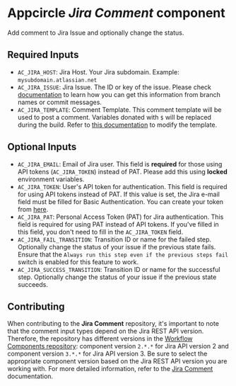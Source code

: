 # Appcircle _Jira Comment_ component

Add comment to Jira Issue and optionally change the status.

## Required Inputs

- `AC_JIRA_HOST`: Jira Host. Your Jira subdomain. Example: `mysubdomain.atlassian.net`
- `AC_JIRA_ISSUE`: Jira Issue. The ID or key of the issue. Please check [documentation](https://docs.appcircle.io/integrations/jira-integration) to learn how you can get this information from branch names or commit messages.
- `AC_JIRA_TEMPLATE`: Comment Template. This comment template will be used to post a comment. Variables donated with `$` will be replaced during the build. Refer to [this documentation](https://docs.appcircle.io/workflows/common-workflow-steps/jira-comment/#changing-template) to modify the template.

## Optional Inputs

- `AC_JIRA_EMAIL`: Email of Jira user. This field is **required** for those using API tokens (`AC_JIRA_TOKEN`) instead of PAT. Please add this using **locked** environment variables.
- `AC_JIRA_TOKEN`: User's API token for authentication. This field is required for using API tokens instead of PAT. If this value is set, the Jira e-mail field must be filled for Basic Authentication. You can create your token from [here](https://id.atlassian.com/manage-profile/security/api-tokens).
- `AC_JIRA_PAT`: Personal Access Token (PAT) for Jira authentication. This field is required for using PAT instead of API tokens. If you've filled in this field, you don't need to fill in the `AC_JIRA_TOKEN` field.
- `AC_JIRA_FAIL_TRANSITION`: Transition ID or name for the failed step. Optionally change the status of your issue if the previous state fails. Ensure that the `Always run this step even if the previous steps fail` switch is enabled for this feature to work.
- `AC_JIRA_SUCCESS_TRANSITION`: Transition ID or name for the successful step. Optionally change the status of your issue if the previous state succeeds.

## Contributing

When contributing to the **Jira Comment** repository, it's important to note that the comment input types depend on the Jira REST API version. Therefore, the repository has different versions in the [Workflow Components repository](https://github.com/appcircleio/appcircle-workflow-components): component version `2.*.*` for Jira API version 2 and component version `3.*.*` for Jira API version 3. Be sure to select the appropriate component version based on the Jira REST API version you are working with. For more detailed information, refer to the [Jira Comment](https://docs.appcircle.io/workflows/common-workflow-steps/jira-comment/#jira-rest-api-version-reference) documentation.